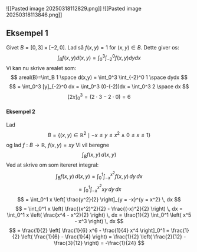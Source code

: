 ![[Pasted image 20250318112829.png]]
![[Pasted image 20250318113846.png]]

## Eksempel 1
Givet $B = [0,3] \times [-2,0]$. Lad så $f(x,y)=1$ for $(x,y) \in B$. Dette giver os:
$$
\int_B f(x,y) d(x,y) = \int_0^3 \int_{-2}^0 f(x,y)dydx
$$
Vi kan nu skrive arealet som:
$$
areal(B)=\int_B 1 \space d(x,y) = \int_0^3 \int_{-2}^0 1 \space dydx
$$
$$
= \int_0^3 [y]_{-2}^0 dx = \int_0^3 (0-(-2))dx = \int_0^3 2 \space dx
$$
$$
[2x]^3_0 = (2\cdot3 - 2\cdot0) = 6
$$
#### Eksempel 2
Lad
$$
B = \left\{ (x, y) \in \mathbb{R}^2 \mid -x \leq y \leq x^2 \ \wedge\ 0 \leq x \leq 1 \right\}
$$
og lad $f : B \rightarrow \mathbb{R}$, $f(x, y) = x y$
Vi vil beregne
$$
\int_B f(x, y) \, d(x, y)
$$
Ved at skrive om som itereret integral:
$$
\int_B f(x, y) \, d(x, y) = \int_0^1 \int_{-x}^{x^2} f(x, y) \, dy \, dx
$$
$$
= \int_0^1 \int_{-x}^{x^2} x y \, dy \, dx
$$
$$
= \int_0^1 x \left[ \frac{y^2}{2} \right]_{y = -x}^{y = x^2} \, dx
$$
$$
= \int_0^1 x \left( \frac{(x^2)^2}{2} - \frac{(-x)^2}{2} \right) \, dx
= \int_0^1 x \left( \frac{x^4 - x^2}{2} \right) \, dx
= \frac{1}{2} \int_0^1 \left( x^5 - x^3 \right) \, dx
$$
$$
= \frac{1}{2} \left[ \frac{1}{6} x^6 - \frac{1}{4} x^4 \right]_0^1
= \frac{1}{2} \left( \frac{1}{6} - \frac{1}{4} \right)
= \frac{1}{2} \left( \frac{2}{12} - \frac{3}{12} \right)
= -\frac{1}{24}
$$
